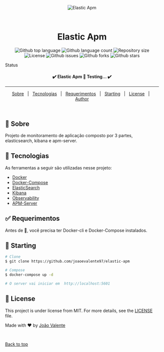 <div align="center" id="top"> 
  <img src="./.github/app.gif" alt="Elastic Apm" />

  &#xa0;

</div>

<h1 align="center">Elastic Apm</h1>

<p align="center">
  <img alt="Github top language" src="https://img.shields.io/github/languages/top/joaoevalente97/elastic-apm?color=56BEB8">

  <img alt="Github language count" src="https://img.shields.io/github/languages/count/joaoevalente97/elastic-apm?color=56BEB8">

  <img alt="Repository size" src="https://img.shields.io/github/repo-size/joaoevalente97/elastic-apm?color=56BEB8">

  <img alt="License" src="https://img.shields.io/github/license/joaoevalente97/elastic-apm?color=56BEB8">

  <img alt="Github issues" src="https://img.shields.io/github/issues/joaoevalente97/elastic-apm?color=56BEB8" />

  <img alt="Github forks" src="https://img.shields.io/github/forks/joaoevalente97/elastic-apm?color=56BEB8" />

  <img alt="Github stars" src="https://img.shields.io/github/stars/joaoevalente97/elastic-apm?color=56BEB8" />
</p>

Status

<h4 align="center"> 
	✔️   Elastic Apm 🚀 Testing...  ✔️ 
</h4> 

<hr>

<p align="center">
  <a href="#dart-about">Sobre</a> &#xa0; | &#xa0; 
  <!-- <a href="#sparkles-features">Features</a> &#xa0; | &#xa0; -->
  <a href="#rocket-technologies">Tecnologias</a> &#xa0; | &#xa0;
  <a href="#white_check_mark-requirements">Requerimentos</a> &#xa0; | &#xa0;
  <a href="#checkered_flag-starting">Starting</a> &#xa0; | &#xa0;
  <a href="#memo-license">License</a> &#xa0; | &#xa0;
  <a href="https://github.com/joaoevalente97" target="_blank">Author</a>
</p>

<br>

## :dart: Sobre ##

Projeto de monitoramento de aplicação composto por 3 partes, elasticsearch, kibana e apm-server.

<!-- ## :sparkles: Features ##

:heavy_check_mark: Feature 1;\
:heavy_check_mark: Feature 2;\
:heavy_check_mark: Feature 3; -->

## :rocket: Tecnologias ##

As ferramentas a seguir são utilizadas nesse projeto:

- [Docker](https://www.docker.com/)
- [Docker-Compose](https://docs.docker.com/compose/)
- [ElasticSearch](https://www.elastic.co/pt/elasticsearch/)
- [Kibana](https://www.elastic.co/pt/kibana/)
- [Observability](https://www.elastic.co/guide/en/observability/7.17/index.html)
- [APM-Server](https://www.elastic.co/guide/en/apm/guide/7.17/getting-started-apm-server.html)


## :white_check_mark: Requerimentos ##

Antes de :checkered_flag:, você precisa ter Docker-cli e Docker-Compose instalados.

## :checkered_flag: Starting ##

```bash
# Clone 
$ git clone https://github.com/joaoevalente97/elastic-apm

# Compose
$ docker-compose up -d

# O server vai iniciar em  http://localhost:5601
```

## :memo: License ##

This project is under license from MIT. For more details, see the [LICENSE](LICENSE.md) file.


Made with :heart: by <a href="https://github.com/joaoevalente97" target="_blank">João Valente</a>

&#xa0;

<a href="#top">Back to top</a>
